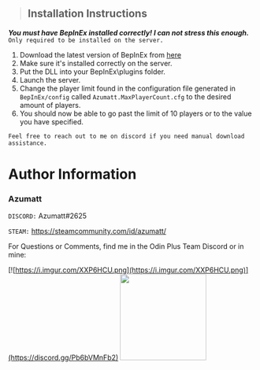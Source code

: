 > ## Installation Instructions
***You must have BepInEx installed correctly! I can not stress this enough.***
`Only required to be installed on the server.`

1. Download the latest version of BepInEx from [here](https://valheim.thunderstore.io/package/denikson/BepInExPack_Valheim/)
2. Make sure it's installed correctly on the server.
3. Put the DLL into your BepInEx\plugins folder.
4. Launch the server. 
5. Change the player limit found in the configuration file generated in `BepInEx/config` called `Azumatt.MaxPlayerCount.cfg` to the desired amount of players.
6. You should now be able to go past the limit of 10 players or to the value you have specified.

`Feel free to reach out to me on discord if you need manual download assistance.`

# Author Information

### Azumatt

`DISCORD:` Azumatt#2625

`STEAM:` https://steamcommunity.com/id/azumatt/

For Questions or Comments, find me in the Odin Plus Team Discord or in mine:

[![https://i.imgur.com/XXP6HCU.png](https://i.imgur.com/XXP6HCU.png)](https://discord.gg/Pb6bVMnFb2)
<a href="https://discord.gg/pdHgy6Bsng"><img src="https://i.imgur.com/Xlcbmm9.png" href="https://discord.gg/pdHgy6Bsng" width="175" height="175"></a>
